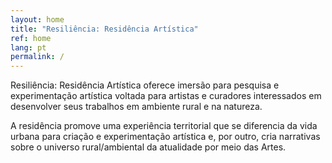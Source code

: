 ```yaml
---
layout: home
title: "Resiliência: Residência Artística"
ref: home
lang: pt
permalink: /
---
```


Resiliência: Residência Artística oferece imersão para pesquisa e experimentação artística voltada para artistas e curadores interessados em desenvolver seus trabalhos em ambiente rural e na natureza.

A residência promove uma experiência territorial que se diferencia da vida urbana para criação e experimentação artística e, por outro, cria narrativas sobre o universo rural/ambiental da atualidade por meio das Artes.


